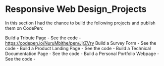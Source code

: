 # Responsive Web Design_Projects
In this section I had the chance to build the following projects and publish them on CodePen:

Build a Tribute Page - See the code - https://codepen.io/NuruMbithe/pen/JjrZVry
Build a Survey Form - See the code - 
Build a Product Landing Page - See the code - 
Build a Technical Documentation Page - See the code - 
Build a Personal Portfolio Webpage - See the code - 
